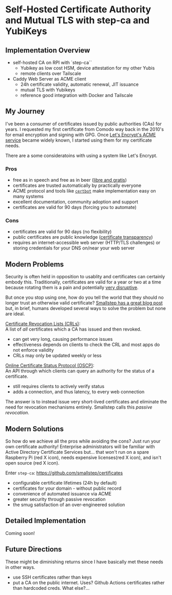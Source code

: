 <!-- # PKI in the Home(lab) -->
# Self-Hosted Certificate Authority and Mutual TLS with step-ca and YubiKeys
## Implementation Overview
- self-hosted CA on RPI with `step-ca``
    - Yubikey as low cost HSM, device attestation for my other Yubis
    - remote clients over Tailscale
- Caddy Web Server as ACME client
    - 24h certificate validity, automatic renewal, JIT issuance
    - mutual TLS with Yubikeys 
    - reference good integration with Docker and Tailscale

## My Journey
I've been a consumer of certificates issued by public authorities (CAs) for years. I requested my first certificate from Comodo way back in the 2010's for email encryption and signing with GPG. Once [Let's Encrypt's ACME service](https://letsencrypt.org/how-it-works/) became widely known, I started using them for my certificate needs. 

There are a some consideratoins with using a system like Let's Encrypt.

### Pros
- free as in speech and free as in beer ([libre and gratis](https://www.gnu.org/philosophy/free-sw.en.html))
- certificates are trusted automatically by practically everyone
- ACME protocol and tools like [`certbot`](https://certbot.eff.org/) make implementation easy on many systems
- excellent documentation, community adoption and support
- certificates are valid for 90 days (forcing you to automate)

### Cons
- certificates are valid for 90 days (no flexibility)
- public certificates are public knowledge ([certificate transparency](https://www.mayhem.security/blog/certificate-transparency-does-more-harm-than-good-heres-why))
- requires an internet-accessible web server (HTTP/TLS challenges) or storing credentials for your DNS on/near your web server 

## Modern Problems
Security is often held in opposition to usablity and certificates can certainly embody this. Traditionally, certificates are valid for a year or two at a time because rotating them is a pain and potentially [very disruptive](https://www.zdnet.com/article/government-shutdown-tls-certificates-not-renewed-many-websites-are-down/). 

But once you stop using one, how do you tell the world that they should no longer trust an otherwise valid certificate? [Smallstep has a great blog post](https://smallstep.com/blog/passive-revocation/) but, in brief, humans developed several ways to solve the problem but none are ideal.

<u>Certificate Revocation Lists (CRLs)</u>: <br>
 A list of *all* certificates which a CA has issued and then revoked. 
 - can get very long, causing performance issues
 - effectiveness depends on clients to check the CRL and most apps do not enforce validity
 - CRLs may only be updated weekly or less

<u>Online Certificate Status Protocol (OSCP)</u>: <br>
An API through which clients can query an authority for the status of a certificate. 
- still requires clients to actively verify status
- adds a connection, and thus latency, to every web connection

The answer is to instead issue very short-lived certificates and eliminate the need for revocation mechanisms entirely. Smallstep calls this *passive revocation*.

## Modern Solutions
So how do we achieve all the pros while avoiding the cons? Just run your own certificate authority! Enterprise administrators will be familiar with Active Directory Certificate Services but... that won't run on a spare Raspberry Pi (red X icon), needs expensive licenses(red X icon), and isn't open source (red X icon). 

Enter `step-ca`: https://github.com/smallstep/certificates
- configurable certificate lifetimes (24h by default)
- certificates for your domain - without public record
- convenience of automated issuance via ACME
- greater security through passive revocation
- the smug satisfaction of an over-engineered solution

## Detailed Implementation
Coming soon!

## Future Directions
These might be diminishing returns since I have basically met these needs in other ways.
- use SSH certificates rather than keys 
- put a CA on the public internet. Uses? Github Actions certificates rather than hardcoded creds. What else?...
